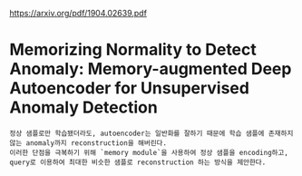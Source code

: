https://arxiv.org/pdf/1904.02639.pdf

Memorizing Normality to Detect Anomaly: Memory-augmented Deep Autoencoder for Unsupervised Anomaly Detection
===

```
정상 샘플로만 학습됐더라도, autoencoder는 일반화를 잘하기 때문에 학습 샘플에 존재하지 않는 anomaly까지 reconstruction을 해버린다.
이러한 단점을 극복하기 위해 `memory module`을 사용하여 정상 샘플을 encoding하고, query로 이용하여 최대한 비슷한 샘플로 reconstruction 하는 방식을 제안한다.
```
